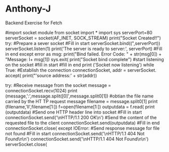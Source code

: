 # Anthony-J
Backend Exercise for Fetch

#import socket module
from socket import *
import sys
serverPort=80
serverSocket = socket(AF_INET, SOCK_STREAM)
print("Socket Created!!")
try:
#Prepare a sever socket
#Fill in start
serverSocket.bind((",serverPort))
serverSocket.listen(1)
print('The server is ready to server:', serverPort)
#Fill in end
except error as msg:
print("Bind failed. Error Code: " + str(msg[0]) + "Message:
I+
msg[1])
sys.exit(
print("Socket bind complete")
#start listening on the socket
#fill in start
#fill in end
print ('Socket now listening')
while True:
#Establish the connection
connectionSocket, addr = serverSocket. accept(
print("'source address:' + str(addr))


try:
#Receive message from the socket
message = connectionSocket.recv(1024)
print (message,':',message.split([0]',message.split0[1])
#obtian the file name carried by the HT TP request message
filename = message.split0[1]
print (filename,'Il',filename[1:])
f=open(filename[1:])
outputdata = f.read(
print (outputdata)
#Send one HTTP header line into socket
#Fill in start
connectionSocket.send('\nHTTP/1.1 200 OK\\n')
#Send the content of the requested file to the client
connectionSocket.send(outputdata)
#Fill in end
connectionSocket.close(
except lOError:
#Send response message for file not found
#Fill in start
connectionSocket.send('\nHTTP/1.1 404 Not Found\n\n')
connectionSocket.send('\nHTTP/1.1 404 Not Found\n\n')
serverSocket.close(
